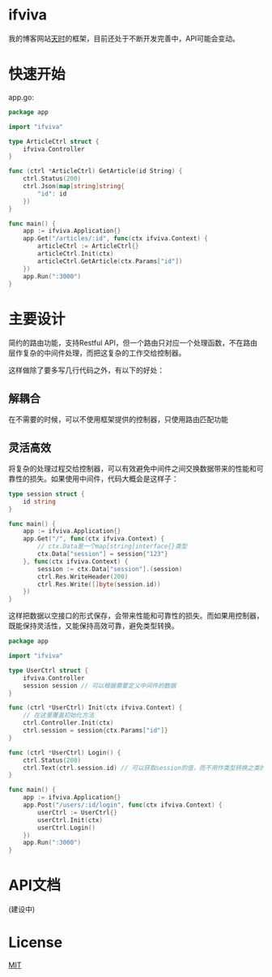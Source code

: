 # ifviva
我的博客网站[天时](http://www.ifviva.com)的框架，目前还处于不断开发完善中，API可能会变动。

# 快速开始
app.go:
```go
package app

import "ifviva"

type ArticleCtrl struct {
    ifviva.Controller
}

func (ctrl *ArticleCtrl) GetArticle(id String) {
    ctrl.Status(200)
    ctrl.Json(map[string]string{
        "id": id
    })
}

func main() {
    app := ifviva.Application{}
    app.Get("/articles/:id", func(ctx ifviva.Context) {
        articleCtrl := ArticleCtrl{}
        articleCtrl.Init(ctx)
        articleCtrl.GetArticle(ctx.Params["id"])
    })
    app.Run(":3000")
}
```

# 主要设计
简约的路由功能，支持Restful API，但一个路由只对应一个处理函数，不在路由层作复杂的中间件处理，而把这复杂的工作交给控制器。

这样做除了要多写几行代码之外，有以下的好处：
## 解耦合
在不需要的时候，可以不使用框架提供的控制器，只使用路由匹配功能

## 灵活高效
将复杂的处理过程交给控制器，可以有效避免中间件之间交换数据带来的性能和可靠性的损失。如果使用中间件，代码大概会是这样子：
```go
type session struct {
    id string
}

func main() {
    app := ifviva.Application{}
    app.Get("/", func(ctx ifviva.Context) {
        // ctx.Data是一个map[string]interface{}类型
        ctx.Data["session"] = session{"123"}
    }, func(ctx ifviva.Context) {
        session := ctx.Data["session"].(session)
        ctrl.Res.WriteHeader(200)
        ctrl.Res.Write([]byte(session.id))
    })
}
```

这样把数据以空接口的形式保存，会带来性能和可靠性的损失。而如果用控制器，既能保持灵活性，又能保持高效可靠，避免类型转换。
```go
package app

import "ifviva"

type UserCtrl struct {
    ifviva.Controller
    session session // 可以根据需要定义中间件的数据
}

func (ctrl *UserCtrl) Init(ctx ifviva.Context) {
    // 在这里覆盖初始化方法
    ctrl.Controller.Init(ctx)
    ctrl.session = session{ctx.Params["id"]}
}

func (ctrl *UserCtrl) Login() {
    ctrl.Status(200)
    ctrl.Text(ctrl.session.id) // 可以获取session的值，而不用作类型转换之类的工作
}

func main() {
    app := ifviva.Application{}
    app.Post("/users/:id/login", func(ctx ifviva.Context) {
        userCtrl := UserCtrl{}
        userCtrl.Init(ctx)
        userCtrl.Login()
    })
    app.Run(":3000")
}
```

# API文档
(建设中)

# License
[MIT](./LICENSE)
